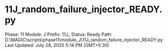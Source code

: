 # 11J_random_failure_injector_READY.py

Phase: 11
Module: J
Prefix: 11J_
Status: Ready
Path: D:\MAGIC\scripts\phase11\module_J\11J_random_failure_injector_READY.py
Last Updated: July 28, 2025 5:14 PM (GMT+5:30)
